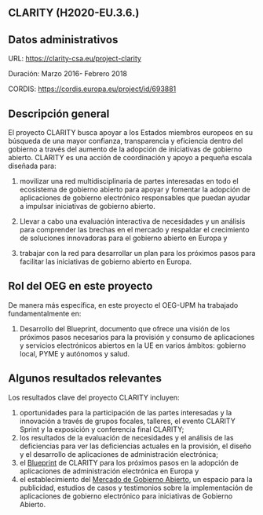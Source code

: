 ## CLARITY (H2020-EU.3.6.)

## Datos administrativos

URL: https://clarity-csa.eu/project-clarity

Duración: Marzo 2016- Febrero 2018

CORDIS: https://cordis.europa.eu/project/id/693881

## Descripción general
El proyecto CLARITY busca apoyar a los Estados miembros europeos en su búsqueda de una mayor confianza, transparencia y eficiencia dentro del gobierno a través del aumento de la adopción de iniciativas de gobierno abierto. CLARITY es una acción de coordinación y apoyo a pequeña escala diseñada para:

1) movilizar una red multidisciplinaria de partes interesadas en todo el ecosistema de gobierno abierto para apoyar y fomentar la adopción de aplicaciones de gobierno electrónico responsables que puedan ayudar a impulsar iniciativas de gobierno abierto.

2) Llevar a cabo una evaluación interactiva de necesidades y un análisis para comprender las brechas en el mercado y respaldar el crecimiento de soluciones innovadoras para el gobierno abierto en Europa y

3) trabajar con la red para desarrollar un plan para los próximos pasos para facilitar las iniciativas de gobierno abierto en Europa.



## Rol del OEG en este proyecto
De manera más específica, en este proyecto el OEG-UPM ha trabajado fundamentalmente en:
1) Desarrollo del Blueprint, documento que ofrece una visión de los próximos pasos necesarios para la provisión y consumo de aplicaciones y servicios electrónicos abiertos en la UE en varios ámbitos: gobierno local, PYME y autónomos y salud.


## Algunos resultados relevantes
Los resultados clave del proyecto CLARITY incluyen:
1) oportunidades para la participación de las partes interesadas y la innovación a través de grupos focales, talleres, el evento CLARITY Sprint y la exposición y conferencia final CLARITY;
2) los resultados de la evaluación de necesidades y el análisis de las deficiencias para ver las deficiencias actuales en la provisión, el diseño y el desarrollo de aplicaciones de administración electrónica;
3) el [Blueprint](https://www.zaragoza.es/sede/portal/clarity/es/) de CLARITY para los próximos pasos en la adopción de aplicaciones de administración electrónica en Europa y
4) el establecimiento del [Mercado de Gobierno Abierto](https://clarity-csa.eu/portfolio-classic-3cols), un espacio para la publicidad, estudios de casos y testimonios sobre la implementación de aplicaciones de gobierno electrónico para iniciativas de Gobierno Abierto.
